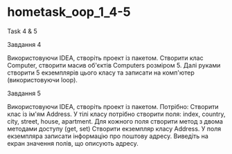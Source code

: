 # hometask_oop_1_4-5
Task 4 &amp; 5


Завдання 4 

Використовуючи IDEA, створіть проект із пакетом. 
Створити клас Computer, створити масив об'єктів Computers розміром 5. 
Далі руками створити 5 екземплярів цього класу та записати на комп'ютер (використовуючи loop).

Завдання 5

Використовуючи IDEA, створіть проект із пакетом. Потрібно: Створити клас із ім'ям Address. 
У тілі класу потрібно створити поля: index, country, city, street, house, apartment. 
Для кожного поля створити метод з двома методами доступу (get, set) Створити екземпляр класу Address. 
У поля екземпляра записати інформацію про поштову адресу. 
Виведіть на екран значення полів, що описують адресу.
